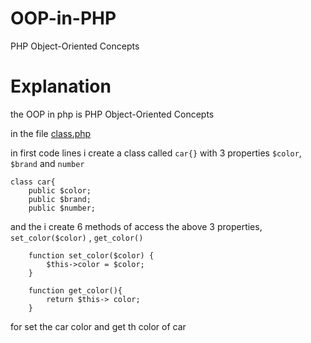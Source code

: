 # OOP-in-PHP
PHP Object-Oriented Concepts


# Explanation

the OOP in php is PHP Object-Oriented Concepts

in the file [class.php](https://github.com/JehanKandy/OOP-in-PHP/blob/main/class%20and%20objects/class.php)

in first code lines i create a class called `car{}` with 3 properties `$color`, `$brand` and `number`

    class car{
        public $color;
        public $brand;
        public $number;
      
and the i create 6 methods of access the above 3 properties, 
`set_color($color)` , `get_color()`

        function set_color($color) {
            $this->color = $color;
        }

        function get_color(){
            return $this-> color;
        } 

for set the car color and get th color of car
